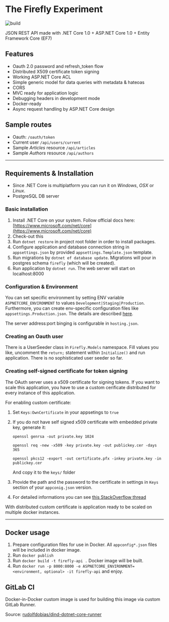 # The Firefly Experiment


![build](https://gitlab.com/rudolfdobias/firefly/badges/master/build.svg)

JSON REST API made with .NET Core 1.0 + ASP.NET Core 1.0 + Entity Framework Core (EF7)

## Features

 - Oauth 2.0 password and refresh_token flow
 - Distributed X509 certificate token signing
 - Working ASP.NET Core ACL
 - Simple generic model for data queries with metadata & hateoas
 - CORS
 - MVC ready for application logic
 - Debugging headers in development mode
 - Docker-ready
 - Async request handling by ASP.NET Core design

## Sample routes

 - Oauth: `/oauth/token`
 - Current user `/api/users/current`
 - Sample *Articles* resource `/api/articles`
 - Sample *Authors* resource `/api/authors`
---
## Requirements & Installation

 - Since .NET Core is multiplatform you can run it on *Windows*, *OSX* or *Linux*.
 - PostgreSQL DB server

### Basic installation

 1. Install .NET Core on your system. Follow official docs here: [https://www.microsoft.com/net/core](https://www.microsoft.com/net/core)
 2. Check-out this
 3. Run `dotnet restore` in project root folder in order to install packages.
 4. Configure application and database connection string in `appsettings.json` by provided `appsettings.Template.json` template.
 5. Run migrations by `dotnet ef database update`. Migrations will pour in postgres schema `firefly` (which will be created).
 6. Run application by `dotnet run`. The web server will start on localhost:8000

### Configuration & Environment

You can set specific environment by setting ENV variable `ASPNETCORE_ENVIRONMENT` to values `Development|Staging|Production`. Furthermore, you can create env-specific configuration files like `appsettings.Production.json`.
The details are described [here](https://docs.asp.net/en/latest/fundamentals/environments.html#development-staging-production).

The server address:port binging is configurable in `hosting.json`.

### Creating an Oauth user

There is a UserSeeder class in `Firefly.Models` namespace. Fill values you like, uncomment the `return;` statement within `Initialize()` and run application. There is no sophisticated user seeder so far.

### Creating self-signed certificate for token signing

The OAuth server uses a x509 certificate for signing tokens. 
If you want to scale this application, you have to use a custom cerificate distributed for every instance of this application.

For enabling custom certificate:

 1. Set `Keys:OwnCertificate` in your appsetings to `true`
 2. If you do not have self signed x509 certificate with embedded private key, generate it:
    
    `openssl genrsa -out private.key 1024`

    `openssl req -new -x509 -key private.key -out publickey.cer -days 365`

    `openssl pkcs12 -export -out certificate.pfx -inkey private.key -in publickey.cer`

    And copy it to the `keys/` folder
 3. Provide the path and the password to the certificate in settings in `Keys` section of your `appconig.json` version.
 4. For detailed informations you can see [this StackOverflow thread](http://stackoverflow.com/a/39938602/3330597)

With distributed custom certificate is application ready to be scaled on multiple docker instances.

---

## Docker usage

 1. Prepare configuration files for use in Docker. All `appconfig*.json` files will be included in docker image. 
 2. Run `docker publish` 
 3. Run `docker build -t firefly-api .` Docker image will be built.
 4. Run `docker run -p 8000:8000 -e ASPNETCORE_ENVIRONMENT=<environment, optional> -it firefly-api` and enjoy.

## GitLab CI

Docker-in-Docker custom image is used for building this image via custom GitLab Runner. 

Source: [rudolfdobias/dind-dotnet-core-runner](https://github.com/rudolfdobias/dind-dotnet-core-runner)
